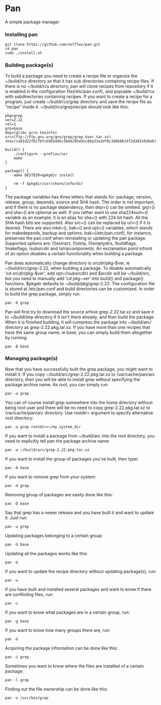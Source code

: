 # Pan
A simple package manager

<h3>Installing pan</h3>

    git clone https://github.com/selflex/pan.git
    cd pan
    sudo ./install.sh

<h3>Building package(s)</h3>

To build a package you need to create a recipe file or organize the ~/build/rcs directory so that it has sub directories containing recipe files. If there is no ~/build/rcs directory, pan will clone recipes from repository if it is enabled in the configuration file(/etc/pan.conf), and populate ~/build/rcs with subdirectories containing recipes. If you want to create a recipe for a program, just create ~/build/rcs/grep directory and save the recipe file as "recipe" inside it. ~/build/rcs/grep/recipe should look like this:

    pkg=grep
    ver=2.22
    rel=1
    grp=base
    dep=(glibc pcre texinfo)
    src=(ftp://ftp.gnu.org/gnu/grep/grep-$ver.tar.xz)
    sha=(ca91d22f017bfcb503d4bc3b44295491c89a33a3df0c3d8b8614f2d3831836eb)

    build() {
        ./configure --prefix=/usr
        make
    }

    package() {
        make DESTDIR=$pkgdir install

        rm -f $pkgdir/usr/share/info/dir
    }

The package variables has three letters that stands for: package, version, release, group, depends, source and SHA hash. The order is not important, and if there is no package dependency, then dep=() can be omitted. grp=() and sha=() are optional as well. If you rather want to use sha224sum=() variable as an example, it is an alias for sha=() with 224 bit hash. All the SHA hash bits are supported. Also src=() can be replaced by url=() if it is desired. There are also mkd=(), bak=() and opt=() variables, which stands for makedepends, backup and options. bak=(/etc/pan.conf), for instance, preserves the pan.conf when reinstalling or updating the pan package. Supported options are: (!)extract, (!)strip, (!)emptydirs, !buildflags, !makeflags, !subsrcdir and !stripcomponents. An exclamation point infront of an option disables a certain functionality when building a package.

Pan does automatically change directory to $srcdir/$pkg-$ver, ie ~/build/src/grep-2.22, when building a package. To disable automatically 'cd $srcdir/$pkg-$ver', add opt=(!subsrcdir) and $srcdir will be ~/build/src, but you need to manually add 'cd $pkg-$ver' into build() and package() functions. $pkgdir defaults to ~/build/pkg/grep-2.22. The configuration file is stored at /etc/pan.conf and build directories can be customized. In order to build the grep package, simply run:

    pan -b grep

Pan will first try to download the source arhive grep-2.22.tar.xz and save it to ~/build/tmp directory if it isn't there already, and then build the package. When it is finished building, it will compress the package into ~/build/arc/ directory as grep-2.22.pkg.tar.xz. If you have more than one recipes that have the same group name, ie base, you can simply build them altogether by running:

    pan -B base

<h3>Managing package(s)</h3>

Now that you have successfully built the grep package, you might want to install it. If you copy ~/build/arc/grep-2.22.pkg.tar.xz to /var/cache/pan/arc directory, then you will be able to install grep without specifying the package archive name. As root, you can simply run:

    pan -a grep

You can of course install grep somewhere into the home directory without being root user and there will be no need to copy grep-2.22.pkg.tar.xz to /var/cache/pan/arc directory. Use rootdir= argument to specify alternative root directory:

    pan -a grep rootdir=~/my_system_dir

If you want to install a package from ~/build/arc into the root directory, you need to explicitly tell pan the package archive name:

    pan -a ~/build/arc/grep-2.22.pkg.tar.xz

If you want to install the group of packages you've built, then type:

    pan -A base

If you want to remove grep from your system:

    pan -d grep

Removing group of packages are easily done like this:

    pan -D base

Say that grep has a newer release and you have built it and want to update it. Just run:

    pan -u grep

Updating packages belonging to a certain group:

    pan -U base

Updating all the packages works like this:

    pan -U

If you want to update the recipe directory without updating package(s), run:

    pan -u

If you have built and installed several packages and want to know if there are conflicting files, run:

    pan -c

If you want to know what packages are in a certain group, run:

    pan -g base

If you want to know how many groups there are, run:

    pan -G

Acquiring the package information can be done like this:

    pan -i grep

Sometimes you want to know where the files are installed of a certain package:

    pan -l grep

Finding out the file ownership can be done like this:

    pan -o /usr/bin/grep
